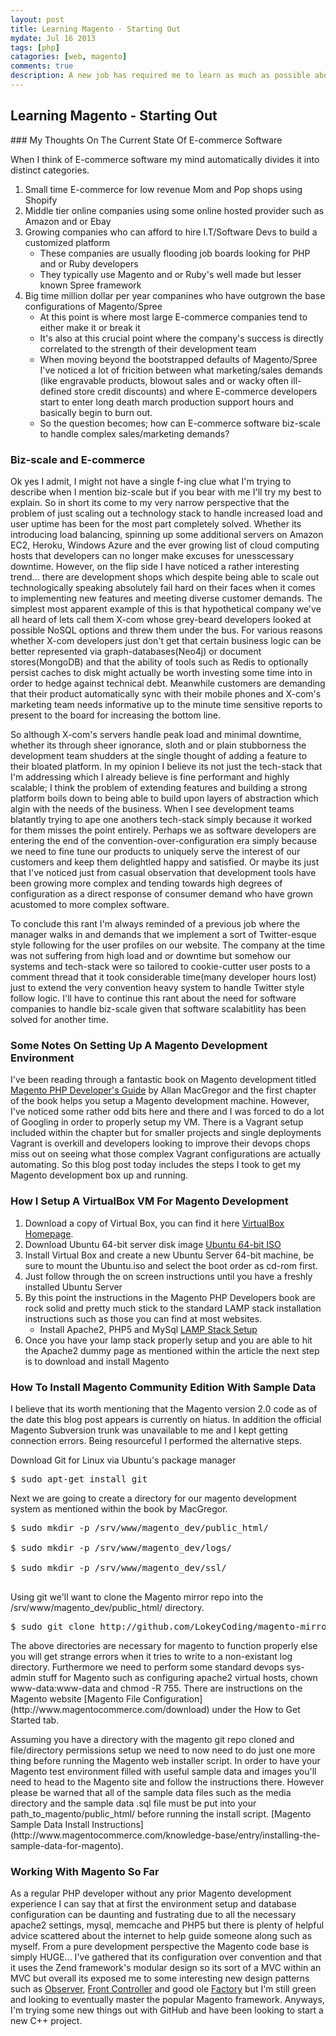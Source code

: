 ```yaml
---
layout: post
title: Learning Magento - Starting Out
mydate: Jul 16 2013
tags: [php]
catagories: [web, magento]
comments: true 
description: A new job has required me to learn as much as possible about the popular E-commerce framework Magento. In this series I'll blog about my entire learning experience; the good the bad and the ugly. Taken from the perspective of a developer who has only really heard of Magento from the PHP rumor mill I hope this series will be useful as a case study for Magento's ease of adoption.
---
```

## Learning Magento - Starting Out

<div class="post-content" markdown="1">
### My Thoughts On The Current State Of E-commerce Software

When I think of E-commerce software my mind automatically divides it into distinct categories.

1. Small time E-commerce for low revenue Mom and Pop shops using Shopify
2. Middle tier online companies using some online hosted provider such as Amazon and or Ebay
3. Growing companies who can afford to hire I.T/Software Devs to build a customized platform
	- These companies are usually flooding job boards looking for PHP and or Ruby developers
	- They typically use Magento and or Ruby's well made but lesser known Spree framework
4. Big time million dollar per year companines who have outgrown the base configurations of Magento/Spree
	- At this point is where most large E-commerce companies tend to either make it or break it
	- It's also at this crucial point where the company's success is directly correlated to the strength of their development team
	- When moving beyond the bootstrapped defaults of Magento/Spree I've noticed a lot of fricition between what marketing/sales demands (like engravable products, blowout sales and or wacky often ill-defined store credit discounts) and where E-commerce developers start to enter long death march production support hours and basically begin to burn out.
	- So the question becomes; how can E-commerce software biz-scale to handle complex sales/marketing demands?

### Biz-scale and E-commerce
Ok yes I admit, I might not have a single f-ing clue what I'm trying to describe when I mention biz-scale but if you bear with me I'll try my best to explain. So in short its come to my very narrow perspective that the problem of just scaling out a technology stack to handle increased load and user uptime has been for the most part completely solved. Whether its introducing load balancing, spinning up some additional servers on Amazon EC2, Heroku, Windows Azure and the ever growing list of cloud computing hosts that developers can no longer make excuses for unesscessary downtime. However, on the flip side I have noticed a rather interesting trend... there are development shops which despite being able to scale out technologically speaking absolutely fail hard on their faces when it comes to implementing new features and meeting diverse customer demands. The simplest most apparent example of this is that hypothetical company we've all heard of lets call them X-com whose grey-beard developers looked at possible NoSQL options and threw them under the bus. For various reasons whether X-com developers just don't get that certain business logic can be better represented via graph-databases(Neo4j) or document stores(MongoDB) and that the ability of tools such as Redis to optionally persist caches to disk might actually be worth investing some time into in order to hedge against technical debt. Meanwhile customers are demanding that their product automatically sync with their mobile phones and X-com's marketing team needs informative up to the minute time sensitive reports to present to the board for increasing the bottom line.

So although X-com's servers handle peak load and minimal downtime, whether its through sheer ignorance, sloth and or plain stubborness the development team shudders at the single thought of adding a feature to their bloated platform. In my opinion I believe its not just the tech-stack that I'm addressing which I already believe is fine performant and highly scalable; I think the problem of extending features and building a strong platform boils down to being able to build upon layers of abstraction which algin with the needs of the business. When I see development teams blatantly trying to ape one anothers tech-stack simply because it worked for them misses the point entirely. Perhaps we as software developers are entering the end of the convention-over-configuration era simply because we need to fine tune our products to uniquely serve the interest of our customers and keep them delightled happy and satisfied. Or maybe its just that I've noticed just from casual observation that development tools have been growing more complex and tending towards high degrees of configuration as a direct response of consumer demand who have grown acustomed to more complex software.

To conclude this rant I'm always reminded of a previous job where the manager walks in and demands that we implement a sort of Twitter-esque style following for the user profiles on our website. The company at the time was not suffering from high load and or downtime but somehow our systems and tech-stack were so tailored to cookie-cutter user posts to a comment thread that it took considerable time(many developer hours lost) just to extend the very convention heavy system to handle Twitter style follow logic. I'll have to continue this rant about the need for software companies to handle biz-scale given that software scalabitlity has been solved for another time.

### Some Notes On Setting Up A Magento Development Environment
I've been reading through a fantastic book on Magento development titled [Magento PHP Developer's Guide](http://www.amazon.com/Magento-Developers-Guide-Allan-MacGregor/dp/1782163069) by Allan MacGregor and the first chapter of the book helps you setup a Magento development machine. However, I've noticed some rather odd bits here and there and I was forced to do a lot of Googling in order to properly setup my VM. There is a Vagrant setup included within the chapter but for smaller projects and single deployments Vagrant is overkill and developers looking to improve their devops chops miss out on seeing what those complex Vagrant configurations are actually automating. So this blog post today includes the steps I took to get my Magento development box up and running.

### How I Setup A VirtualBox VM For Magento Development
1. Download a copy of Virtual Box, you can find it here [VirtualBox Homepage](https://www.virtualbox.org/wiki/Downloads).
2. Download Ubuntu 64-bit server disk image [Ubuntu 64-bit ISO](http://www.ubuntu.com/download/server)
3. Install Virtual Box and create a new Ubuntu Server 64-bit machine, be sure to mount the Ubuntu.iso and select the boot order as cd-rom first.
4. Just follow through the on screen instructions until you have a freshly installed Ubuntu Server
5. By this point the instructions in the Magento PHP Developers book are rock solid and pretty much stick to the standard LAMP stack installation instructions such as those you can find at most websites.
	- Install Apache2, PHP5 and MySql [LAMP Stack Setup](http://www.howtoforge.com/installing-apache2-with-php5-and-mysql-support-on-ubuntu-11.04-lamp)
6. Once you have your lamp stack properly setup and you are able to hit the Apache2 dummy page as mentioned within the article the next step is to download and install Magento

### How To Install Magento Community Edition With Sample Data
I believe that its worth mentioning that the Magento version 2.0 code as of the date this blog post appears is currently on hiatus. In addition the official Magento Subversion trunk was unavailable to me and I kept getting connection errors. Being resourceful I performed the alternative steps.

Download Git for Linux via Ubuntu's package manager
<div class="gcp"> <pre class="prettyprint">
$ sudo apt-get install git
</pre></div>
Next we are going to create a directory for our magento development system as mentioned within the book by MacGregor.
<div class="gcp"> <pre class="prettyprint">
$ sudo mkdir -p /srv/www/magento_dev/public_html/</br>
$ sudo mkdir -p /srv/www/magento_dev/logs/</br>
$ sudo mkdir -p /srv/www/magento_dev/ssl/</br>
</pre></div>
<p>
Using git we'll want to clone the Magento mirror repo into the /srv/www/magento_dev/public_html/ directory.
<div class="gcp"> <pre class="prettyprint">
$ sudo git clone http://github.com/LokeyCoding/magento-mirror.git /srv/www/magento_dev/public_html/
</pre></div>
</p>
The above directories are necessary for magento to function properly else you will get strange errors when it tries to write to a non-existant log directory. Furthermore we need to perform some standard devops sys-admin stuff for Magento such as configuring apache2 virtual hosts, chown www-data:www-data and chmod -R 755. There are instructions on the Magento website [Magento File Configuration](http://www.magentocommerce.com/download) under the How to Get Started tab.
<p>
Assuming you have a directory with the magento git repo cloned and file/directory permissions setup we need to now need to do just one more thing before running the Magento web installer script. In order to have your Magento test environment filled with useful sample data and images you'll need to head to the Magento site and follow the instructions there. However please be warned that all of the sample data files such as the media directory and the sample data .sql file must be put into your path_to_magento/public_html/ before running the install script. [Magento Sample Data Install Instructions](http://www.magentocommerce.com/knowledge-base/entry/installing-the-sample-data-for-magento).
</p>

### Working With Magento So Far
As a regular PHP developer without any prior Magento development experience I can say that at first the environment setup and database configuration can be daunting and fustrating due to all the necessary apache2 settings, mysql, memcache and PHP5 but there is plenty of helpful advice scattered about the internet to help guide someone along such as myself. From a pure development perspective the Magento code base is simply HUGE... I've gathered that its configuration over convention and that it uses the Zend framework's modular design so its sort of a MVC within an MVC but overall its exposed me to some interesting new design patterns such as [Observer](http://en.wikipedia.org/wiki/Observer_pattern), [Front Controller](http://en.wikipedia.org/wiki/Front_Controller_pattern) and good ole [Factory](http://en.wikipedia.org/wiki/Factory_method_pattern) but I'm still green and looking to eventually master the popular Magento framework. Anyways, I'm trying some new things out with GitHub and have been looking to start a new C++ project.
</div>
